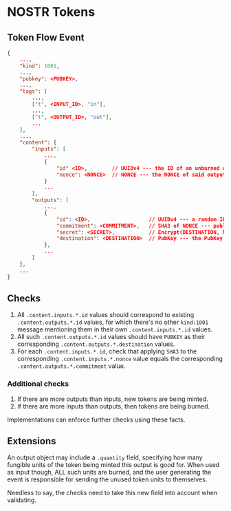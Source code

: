<!-- markdownlint-enable -->
<!-- markdownlint-disable MD013 -->

# NOSTR Tokens

## Token Flow Event

```json
{
    ...,
    "kind": 1001,
    ...,
    "pubkey": <PUBKEY>,
    ...,
    "tags": [
        ...,
        ["t", <INPUT_ID>, "in"],
        ...,
        ["t", <OUTPUT_ID>, "out"],
        ...
    ],
    ...,
    "content": {
        "inputs": [
            ...,
            {
                "id" <ID>,        // UUIDv4 --- the ID of an unburned output
                "nonce": <NONCE>  // NONCE --- the NONCE of said output, such that SHA3(NONCE) == Output(ID).commitment
            }
            ...
        ],
        "outputs": [
            ...,
            {
                "id": <ID>,                   // UUIDv4 --- a random ID to associate to this output
                "commitment": <COMMITMENT>,   // SHA3 of NONCE --- public commitment to the value of NONCE
                "secret": <SECRET>,           // Encrypt(DESTINATION, NONCE) --- private revelation of the value of NONCE
                "destination": <DESTINATION>  // PubKey --- the PubKey of the output's destination
            },
            ...
        ]
    },
    ...
}
```

## Checks

1. All `.content.inputs.*.id` values should correspond to existing `.content.outputs.*.id` values, for which there's no other `kind:1001` message mentioning them in their own `.content.inputs.*.id` values.
2. All such `.content.outputs.*.id` values should have `PUBKEY` as their corresponding `.content.outputs.*.destination` values.
3. For each `.content.inputs.*.id`, check that applying `SHA3` to the corresponding `.content.inputs.*.nonce` value equals the corresponding `.content.outputs.*.commitment` value.

### Additional checks

1. If there are more outputs than inputs, new tokens are being minted.
2. If there are more inputs than outputs, then tokens are being burned.

Implementations can enforce further checks using these facts.

## Extensions

An output object may include a `.quantity` field, specifying how many fungible units of the token being minted this output is good for.
When used as input though, ALL such units are burned, and the user generating the event is responsible for sending the unused token units to themselves.

Needless to say, the checks need to take this new field into account when validating.
